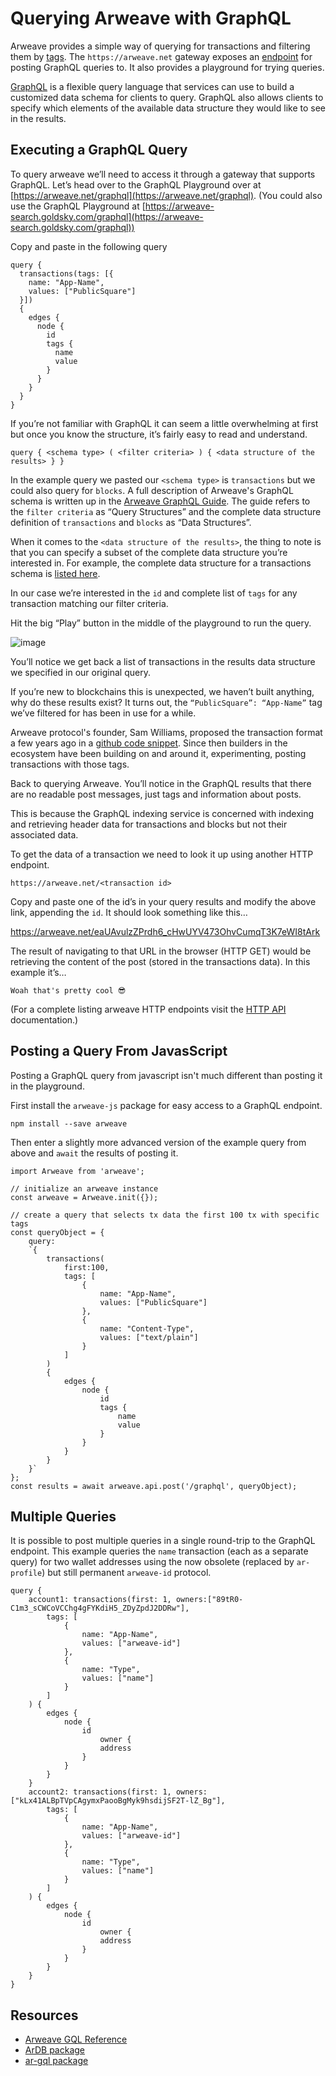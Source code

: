# Querying Arweave with GraphQL
Arweave provides a simple way of querying for transactions and filtering them by [tags](../concepts/tags.md). The `https://arweave.net` gateway exposes an [endpoint](https://arweave.net/graphql) for posting GraphQL queries to. It also provides a playground for trying queries.

[GraphQL](https://graphql.org) is a flexible query language that services can use to build a customized data schema for clients to query. GraphQL also allows clients to specify which elements of the available data structure they would like to see in the results.

## Executing a GraphQL Query
To query arweave we’ll need to access it through a gateway that supports GraphQL. Let’s head over to the GraphQL Playground over at [https://arweave.net/graphql](https://arweave.net/graphql). (You could also use the GraphQL Playground at [https://arweave-search.goldsky.com/graphql](https://arweave-search.goldsky.com/graphql))

Copy and paste in the following query
```graphql:no-line-numbers
query {
  transactions(tags: [{
    name: "App-Name",
    values: ["PublicSquare"]
  }]) 
  {
    edges {
      node {
        id
        tags {
          name
          value
        }
      }
    }
  }
}
```

If you’re not familiar with GraphQL it can seem a little overwhelming at first but once you know the structure, it’s fairly easy to read and understand.

```text:no-line-numbers
query { <schema type> ( <filter criteria> ) { <data structure of the results> } }
```
In the example query we pasted our `<schema type>` is `transactions` but we could also query for `blocks`. A full description of Arweave's GraphQL schema is written up in the [Arweave GraphQL Guide](https://gql-guide.arweave.dev). The guide refers to the `filter criteria` as “Query Structures” and the complete data structure definition of `transactions` and `blocks` as “Data Structures”.

When it comes to the `<data structure of the results>`, the thing to note is that you can specify a subset of the complete data structure you’re interested in. For example, the complete data structure for a transactions schema is [listed here](https://gql-guide.arweave.dev/#full-data).

In our case we’re interested in the `id` and complete list of `tags` for any transaction matching our filter criteria.

Hit the big “Play” button in the middle of the playground to run the query.

![image](https://arweave.net/rYfVvFVKLFmmtXmf8KeTvsG8avUXMQ4qOBBTZRHqVU0)

You’ll notice we get back a list of transactions in the results data structure we specified in our original query.

If you’re new to blockchains this is unexpected, we haven’t built anything, why do these results exist? It turns out, the `“PublicSquare”: “App-Name”` tag we’ve filtered for has been in use for a while.

Arweave protocol's founder, Sam Williams, proposed the transaction format a few years ago in a [github code snippet](https://gist.github.com/samcamwilliams/811537f0a52b39057af1def9e61756b2). Since then builders in the ecosystem have been building on and around it, experimenting, posting transactions with those tags.

Back to querying Arweave. You’ll notice in the GraphQL results that there are no readable post messages, just tags and information about posts.

This is because the GraphQL indexing service is concerned with indexing and retrieving header data for transactions and blocks but not their associated data.

To get the data of a transaction we need to look it up using another HTTP endpoint.
```text:no-line-numbers
https://arweave.net/<transaction id>
```

Copy and paste one of the id’s in your query results and modify the above link, appending the `id`. It should look something like this…

https://arweave.net/eaUAvulzZPrdh6_cHwUYV473OhvCumqT3K7eWI8tArk

The result of navigating to that URL in the browser (HTTP GET) would be retrieving the content of the post (stored in the transactions data). In this example it’s…
```text:no-line-numbers
Woah that's pretty cool 😎
```
(For a complete listing arweave HTTP endpoints visit the [HTTP API](https://docs.arweave.org/developers/server/http-api) documentation.)

## Posting a Query From JavasScript
Posting a GraphQL query from javascript isn't much different than posting it in the playground.

First install the `arweave-js` package for easy access to a GraphQL endpoint.
```console:no-line-numbers
npm install --save arweave
```

Then enter a slightly more advanced version of the example query from above and `await` the results of posting it.

```js:no-line-numbers
import Arweave from 'arweave';

// initialize an arweave instance
const arweave = Arweave.init({});

// create a query that selects tx data the first 100 tx with specific tags
const queryObject = {
	query:
	`{
		transactions(
			first:100,
			tags: [
				{
					name: "App-Name",
					values: ["PublicSquare"]
				},
				{
					name: "Content-Type",
					values: ["text/plain"]
				}
			]
		) 
		{
			edges {
				node {
					id
					tags {
						name
						value
					}
				}
			}
		}
	}`
};
const results = await arweave.api.post('/graphql', queryObject);
```

## Multiple Queries
It is possible to post multiple queries in a single round-trip to the GraphQL endpoint. This example queries the `name` transaction (each as a separate query) for two wallet addresses using the now obsolete (replaced by `ar-profile`) but still permanent `arweave-id` protocol.
```graphql:no-line-numbers
query {
	account1: transactions(first: 1, owners:["89tR0-C1m3_sCWCoVCChg4gFYKdiH5_ZDyZpdJ2DDRw"],
		tags: [
			{
				name: "App-Name",
				values: ["arweave-id"]
			},
			{
				name: "Type",
				values: ["name"]
			}
		]
	) {
		edges {
			node {
				id
					owner {
					address
				}
			}
		}
	}
	account2: transactions(first: 1, owners:["kLx41ALBpTVpCAgymxPaooBgMyk9hsdijSF2T-lZ_Bg"],
		tags: [
			{
				name: "App-Name",
				values: ["arweave-id"]
			},
			{
				name: "Type",
				values: ["name"]
			}
		]
	) {
		edges {
			node {
				id
					owner {
					address
				}
			}
		}
	}
}
```


## Resources
* [Arweave GQL Reference](../../references/gql.md)
* [ArDB package](./ardb.md)
* [ar-gql package](./ar-gql.md)

